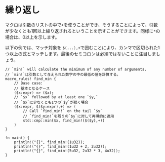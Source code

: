 <!--
# Repeat
-->
# 繰り返し

<!--
Macros can use `+` in the argument list to indicate that an argument may
repeat at least once, or `*`, to indicate that the argument may repeat zero or
more times.
-->
マクロは引数のリストの中で`+`を使うことができ、そうすることによって、引数が少なくとも1回以上繰り返されるということを示すことができます。同様に`*`の場合は、0以上を示します。

<!--
In the following example, surrounding the matcher with `$(...),+` will
match one or more expression, separated by commas.
Also note that the semicolon is optional on the last case.
-->
以下の例では、マッチ対象を `$(...),+`で囲むことにより、カンマで区切られた1つ以上の式とマッチします。最後のセミコロンは必須ではないことに注目しましょう。

```rust,editable
// `min!` will calculate the minimum of any number of arguments.
// `min!`は引数として与えられた数字の中の最低の値を計算する。
macro_rules! find_min {
    // Base case:
    // 基本となるケース
    ($x:expr) => ($x);
    // `$x` followed by at least one `$y,`
    // `$x`に少なくとも1つの`$y`が続く場合
    ($x:expr, $($y:expr),+) => (
        // Call `find_min!` on the tail `$y`
        // `find_min!`を残りの`$y`に対して再帰的に適用
        std::cmp::min($x, find_min!($($y),+))
    )
}

fn main() {
    println!("{}", find_min!(1u32));
    println!("{}", find_min!(1u32 + 2, 2u32));
    println!("{}", find_min!(5u32, 2u32 * 3, 4u32));
}
```

